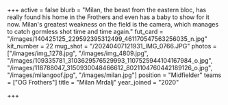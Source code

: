 +++
active = false
blurb = "Milan, the beast from the eastern bloc, has really found his home in the Frothers and even has a baby to show for it now. Milan's greatest weakness on the field is the camera, which manages to catch gormless shot time and time again."
fut_card = "/images/140425125_229592395312499_461170547563256035_n.jpg"
kit_number = 22
mug_shot = "/20240407121931_IMG_0766.JPG"
photos = ["/images/img_1278.jpg", "/images/img_4809.jpg", "/images/109335781_3103629576529993_1107525944104167984_o.jpg", "/images/118788047_3150930048466612_8021104760442189126_o.jpg", "/images/milangoof.jpg", "/images/milan.jpg"]
position = "Midfielder"
teams = ["OG Frothers"]
title = "Milan Mrdalj"
year_joined = "2020"

+++
